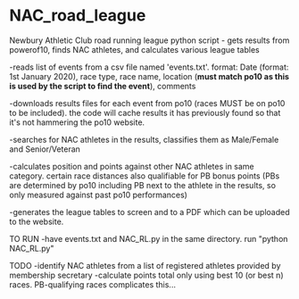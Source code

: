 # NAC_road_league
Newbury Athletic Club road running league python script - gets results from powerof10, finds NAC athletes, and calculates various league tables


-reads list of events from a csv file named 'events.txt'. format: Date (format: 1st January 2020), race type, race name, location (**must match po10 as this is used by the script to find the event**), comments

-downloads results files for each event from po10 (races MUST be on po10 to be included).  the code will cache results it has previously found so that it's not hammering the po10 website.

-searches for NAC athletes in the results, classifies them as Male/Female and Senior/Veteran

-calculates position and points against other NAC athletes in same category.  certain race distances also qualifiable for PB bonus points (PBs are determined by po10 including PB next to the athlete in the results, so only measured against past po10 performances)

-generates the league tables to screen and to a PDF which can be uploaded to the website.

TO RUN
-have events.txt and NAC_RL.py in the same directory.  run "python NAC_RL.py"

TODO
-identify NAC athletes from a list of registered athletes provided by membership secretary
-calculate points total only using best 10 (or best n) races.  PB-qualifying races complicates this...
